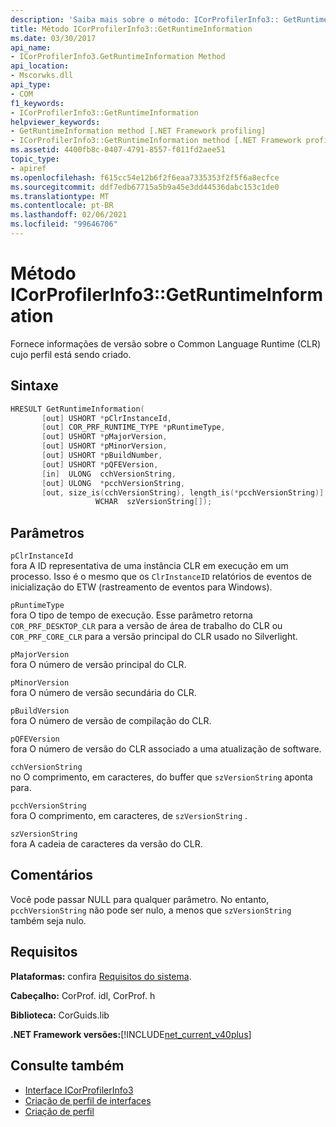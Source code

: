 ```yaml
---
description: 'Saiba mais sobre o método: ICorProfilerInfo3:: GetRuntimeInformation'
title: Método ICorProfilerInfo3::GetRuntimeInformation
ms.date: 03/30/2017
api_name:
- ICorProfilerInfo3.GetRuntimeInformation Method
api_location:
- Mscorwks.dll
api_type:
- COM
f1_keywords:
- ICorProfilerInfo3::GetRuntimeInformation
helpviewer_keywords:
- GetRuntimeInformation method [.NET Framework profiling]
- ICorProfilerInfo3::GetRuntimeInformation method [.NET Framework profiling]
ms.assetid: 4400fb8c-0407-4791-8557-f011fd2aee51
topic_type:
- apiref
ms.openlocfilehash: f615cc54e12b6f2f6eaa7335353f2f5f6a8ecfce
ms.sourcegitcommit: ddf7edb67715a5b9a45e3dd44536dabc153c1de0
ms.translationtype: MT
ms.contentlocale: pt-BR
ms.lasthandoff: 02/06/2021
ms.locfileid: "99646706"
---
```

# <a name="icorprofilerinfo3getruntimeinformation-method"></a>Método ICorProfilerInfo3::GetRuntimeInformation

Fornece informações de versão sobre o Common Language Runtime (CLR) cujo perfil está sendo criado.  
  
## <a name="syntax"></a>Sintaxe  
  
```cpp  
HRESULT GetRuntimeInformation(  
       [out] USHORT *pClrInstanceId,  
       [out] COR_PRF_RUNTIME_TYPE *pRuntimeType,  
       [out] USHORT *pMajorVersion,  
       [out] USHORT *pMinorVersion,  
       [out] USHORT *pBuildNumber,  
       [out] USHORT *pQFEVersion,  
       [in]  ULONG  cchVersionString,  
       [out] ULONG  *pcchVersionString,  
       [out, size_is(cchVersionString), length_is(*pcchVersionString)]  
                   WCHAR  szVersionString[]);  
```  
  
## <a name="parameters"></a>Parâmetros  

 `pClrInstanceId`  
 fora A ID representativa de uma instância CLR em execução em um processo. Isso é o mesmo que os `ClrInstanceID` relatórios de eventos de inicialização do ETW (rastreamento de eventos para Windows).  
  
 `pRuntimeType`  
 fora O tipo de tempo de execução. Esse parâmetro retorna `COR_PRF_DESKTOP_CLR` para a versão de área de trabalho do CLR ou `COR_PRF_CORE_CLR` para a versão principal do CLR usado no Silverlight.  
  
 `pMajorVersion`  
 fora O número de versão principal do CLR.  
  
 `pMinorVersion`  
 fora O número de versão secundária do CLR.  
  
 `pBuildVersion`  
 fora O número de versão de compilação do CLR.  
  
 `pQFEVersion`  
 fora O número de versão do CLR associado a uma atualização de software.  
  
 `cchVersionString`  
 no O comprimento, em caracteres, do buffer que `szVersionString` aponta para.  
  
 `pcchVersionString`  
 fora O comprimento, em caracteres, de `szVersionString` .  
  
 `szVersionString`  
 fora A cadeia de caracteres da versão do CLR.  
  
## <a name="remarks"></a>Comentários  

 Você pode passar NULL para qualquer parâmetro. No entanto, `pcchVersionString` não pode ser nulo, a menos que `szVersionString` também seja nulo.  
  
## <a name="requirements"></a>Requisitos  

 **Plataformas:** confira [Requisitos do sistema](../../get-started/system-requirements.md).  
  
 **Cabeçalho:** CorProf. idl, CorProf. h  
  
 **Biblioteca:** CorGuids.lib  
  
 **.NET Framework versões:**[!INCLUDE[net_current_v40plus](../../../../includes/net-current-v40plus-md.md)]  
  
## <a name="see-also"></a>Consulte também

- [Interface ICorProfilerInfo3](icorprofilerinfo3-interface.md)
- [Criação de perfil de interfaces](profiling-interfaces.md)
- [Criação de perfil](index.md)
